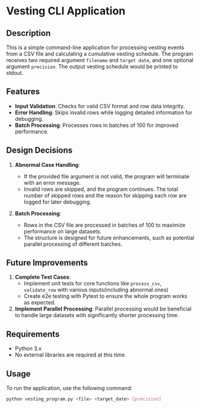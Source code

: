 # Vesting CLI Application

## Description

This is a simple command-line application for processing vesting events from a CSV file and calculating a cumulative vesting schedule.
The program receives two required argument `filename` and `target date`, and one optional argument `precision`.
The output vesting schedule would be printed to stdout.

## Features

- **Input Validation**: Checks for valid CSV format and row data integrity.
- **Error Handling**: Skips invalid rows while logging detailed information for debugging.
- **Batch Processing**: Processes rows in batches of 100 for improved performance.

## Design Decisions

1. **Abnormal Case Handling**:
   - If the provided file argument is not valid, the program will terminate with an error message.
   - Invalid rows are skipped, and the program continues. The total number of skipped rows and the reason for skipping each row are logged for later debugging.

2. **Batch Processing**:
   - Rows in the CSV file are processed in batches of 100 to maximize performance on large datasets.
   - The structure is designed for future enhancements, such as potential parallel processing of different batches.

## Future Improvements

1. **Complete Test Cases**:
   - Implement unit tests for core functions like `process_csv`, `validate_row` with various inputs(including abnormal ones)
   - Create e2e testing with Pytest to ensure the whole program works as expected.
2. **Implement Parallel Processing**:
    Parallel processing would be beneficial to handle large datasets with significantly shorter processing time.

## Requirements
- Python 3.x
- No external libraries are required at this time.

## Usage

To run the application, use the following command:

```bash
python vesting_program.py <file> <target_date> [precision]
